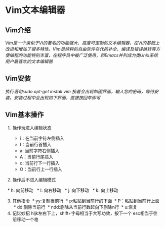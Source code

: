 # Vim文本编辑器
## Vim介绍
*Vim是一个类似于Vi的著名的功能强大、高度可定制的文本编辑器，在Vi的基础上改进和增加了很多特性。Vim是纯粹的自由软件在代码补全、编译及错误跳转等方便编程的功能特别丰富，在程序员中被广泛使用，和Emacs并列成为类Unix系统用户最喜欢的文本编辑器*
## Vim安装
*执行语句sudo apt-get install vim*
*接着会出现如图界面，输入您的密码，等待安装，安装过程中会出现如下界面，直接按回车即可*
## Vim基本操作
1. 操作玩进入编辑状态

   * i：在当前字符左侧插入      
   * I：当前行首插入               
   * a: 当前字符右侧插入                   
   * A：当前行尾插入                   
   * o: 当前行下一行插入                   
   * O：当前行上一行插入  
   
2. 操作后不进入编辑模式              

   * h: 向前移动
   * l: 向右移动
   * j: 向下移动
   * k: 向上移动                 
   
3. 其他指令
  * yy:复制当前行
  * p:粘贴到当前行的下面
  * P：粘贴到当前行上面
  * dd:删除当前行
  * ndd:删除从当前行数起向下删除n行
  * u:恢复
4. 记忆妙招
hljk左右下上，shift+字母相当于大写功效，按下一个 esc相当于往前移动一个格     


    

